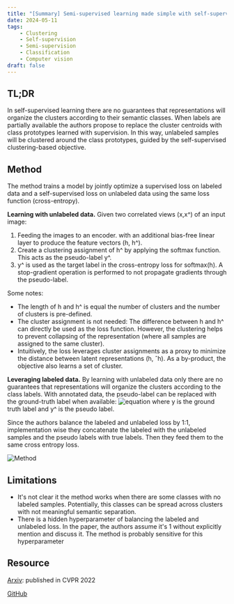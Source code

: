 ```yaml
---
title: "[Summary] Semi-supervised learning made simple with self-supervised clustering" 
date: 2024-05-11
tags: 
    - Clustering
    - Self-supervision
    - Semi-supervision
    - Classification
    - Computer vision
draft: false 
---
```


## TL;DR
In self-supervised learning there are no guarantees that representations will organize the clusters according to their semantic classes.
When labels are partially available the authors propose to replace the cluster centroids with class prototypes learned with supervision. 
In this way, unlabeled samples will be clustered around the class prototypes, guided by the self-supervised clustering-based objective.


## Method
The method trains a model by jointly optimize a supervised loss on labeled data and a self-supervised loss on unlabeled data using the same loss function (cross-entropy).

**Learning with unlabeled data.** Given two correlated views (x,x^) of an input image:
1. Feeding the images to an encoder. with an additional bias-free linear layer to produce the feature vectors (h, h^).
3. Create a clustering assignment of h^ by applying the softmax function. This acts as the pseudo-label y^.
4. y^ is used as the target label in the cross-entropy loss for softmax(h). A stop-gradient operation is performed to not propagate gradients through the pseudo-label.

Some notes:
* The length of h and h^ is equal the number of clusters and the number of clusters is pre-defined. 
* The cluster assignment is not needed: The difference between h and h^ can directly be used as the loss function. However, the clustering helps to prevent collapsing of the representation (where all samples are assigned to the same cluster). 
* Intuitively, the loss leverages cluster assignments as a proxy to minimize the distance between latent representations (h, ˆh). As a by-product, the objective also learns a set of cluster.

**Leveraging labeled data.**
By learning with unlabeled data only there are no guarantees that representations will organize the clusters according to the class labels. 
With annotated data, the pseudo-label can be replaced with the ground-truth label when available:
![equation](/posts/20240511_semi-supervised_learning_made_simple_with_self-supervised_clustering/semi_supervised_learning_eq.png)
where y is the ground truth label and y^ is the pseudo label.

Since the authors balance the labeled and unlabeled loss by 1:1, implementation wise they concatenate the labeled with the unlabeled samples and the pseudo labels with true labels. Then they feed them to the same cross entropy loss.

![Method](/posts/20240511_semi-supervised_learning_made_simple_with_self-supervised_clustering/method.png)

## Limitations
* It's not clear it the method works when there are some classes with no labeled samples. Potentially, this classes can be spread across clusters with not meaningful semantic separation. 
* There is a hidden hyperparameter of balancing the labeled and unlabeled loss. In the paper, the authors assume it's 1 without explicitly mention and discuss it. The method is probably sensitive for this hyperparameter
  

## Resource
[Arxiv](https://arxiv.org/pdf/2306.07483): published in CVPR 2022

[GitHub](https://github.com/pietroastolfi/suave-daino?tab=readme-ov-file)
